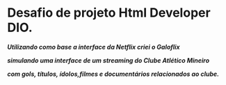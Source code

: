 # Desafio de projeto Html Developer DIO.

***Utilizando como base a interface da Netflix criei o Galoflix***

***simulando uma interface de um streaming do Clube Atlético Mineiro***

***com gols, títulos, ídolos,filmes e documentários relacionados ao clube.***




